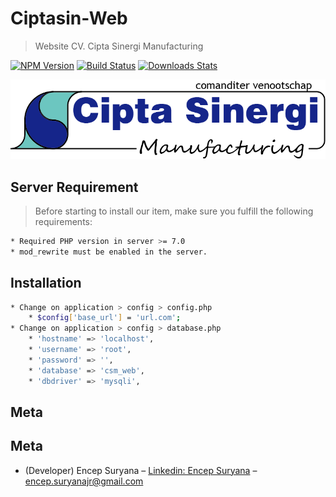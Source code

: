 # Ciptasin-Web
> Website CV. Cipta Sinergi Manufacturing

[![NPM Version][npm-image]][npm-url]
[![Build Status][travis-image]][travis-url]
[![Downloads Stats][npm-downloads]][npm-url]

![](public/uploads/logo.png)

## Server Requirement
> Before starting to install our item, make sure you fulfill the following requirements:
```sh
* Required PHP version in server >= 7.0
* mod_rewrite must be enabled in the server.
```

## Installation
```sh
* Change on application > config > config.php
	* $config['base_url'] = 'url.com';
* Change on application > config > database.php
	* 'hostname' => 'localhost',
	* 'username' => 'root',
	* 'password' => '',
	* 'database' => 'csm_web',
	* 'dbdriver' => 'mysqli',
```
## Meta

## Meta

* (Developer) Encep Suryana – [Linkedin: Encep Suryana](https://www.linkedin.com/in/encep-suryana-b60080113/) – encep.suryanajr@gmail.com

<!-- Markdown link & img dfn's -->
[npm-image]: https://img.shields.io/npm/v/datadog-metrics.svg?style=flat-square
[npm-url]: https://npmjs.org/package/datadog-metrics
[npm-downloads]: https://img.shields.io/npm/dm/datadog-metrics.svg?style=flat-square
[travis-image]: https://img.shields.io/travis/dbader/node-datadog-metrics/master.svg?style=flat-square
[travis-url]: https://travis-ci.org/dbader/node-datadog-metrics
